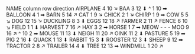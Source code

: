 NAME	column	row	direction
AIRPLANE	4	10	↘
BAA	3	12	⬇
^	1	10	➡
BALLOON	4	1	➡
BARN	5	14	↗
CAT	1	9	↘
CHICK	2	1	↘
CHIRP	1	9	➡
COW	5	5	↘
DOG	12	15	↘
DUCKLING	8	3	⬇
EGGS	12	18	↗
FARMER	2	11	↗
FENCE	6	10	↘
FIELD	1	1	⬇
HARVEST	7	16	↗
HAY	3	2	➡
HORSE	1	7	➡
MEOW	-	-	-
MOO	9	16	↗
^	10	2	➡
MOUSE	11	13	⬇
NEIGH	11	20	↗
OINK	11	2	⬇
PASTURE	5	19	➡
PIG	2	16	⬇
QUACK	1	13	⬇
RABBIT	15	3	⬇
ROOSTER	12	3	⬇
SHEEP	9	12	➡
TRACTOR	2	8	↗
TRAILER	14	4	⬇
TREE	12	13	➡
WINDMILL	1	20	↗